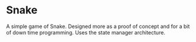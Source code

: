 # Snake
A simple game of Snake. Designed more as a proof of concept and for a bit of down time programming. Uses the state manager architecture.
